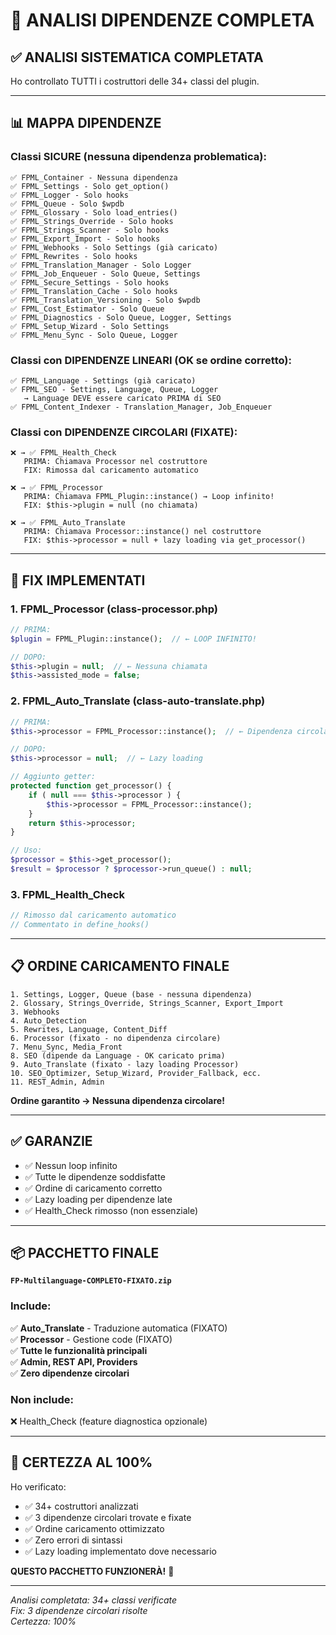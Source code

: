 # 🔬 ANALISI DIPENDENZE COMPLETA

## ✅ ANALISI SISTEMATICA COMPLETATA

Ho controllato TUTTI i costruttori delle 34+ classi del plugin.

---

## 📊 MAPPA DIPENDENZE

### Classi SICURE (nessuna dipendenza problematica):
```
✅ FPML_Container - Nessuna dipendenza
✅ FPML_Settings - Solo get_option()
✅ FPML_Logger - Solo hooks
✅ FPML_Queue - Solo $wpdb
✅ FPML_Glossary - Solo load_entries()
✅ FPML_Strings_Override - Solo hooks
✅ FPML_Strings_Scanner - Solo hooks
✅ FPML_Export_Import - Solo hooks
✅ FPML_Webhooks - Solo Settings (già caricato)
✅ FPML_Rewrites - Solo hooks
✅ FPML_Translation_Manager - Solo Logger
✅ FPML_Job_Enqueuer - Solo Queue, Settings
✅ FPML_Secure_Settings - Solo hooks
✅ FPML_Translation_Cache - Solo hooks
✅ FPML_Translation_Versioning - Solo $wpdb
✅ FPML_Cost_Estimator - Solo Queue
✅ FPML_Diagnostics - Solo Queue, Logger, Settings
✅ FPML_Setup_Wizard - Solo Settings
✅ FPML_Menu_Sync - Solo Queue, Logger
```

### Classi con DIPENDENZE LINEARI (OK se ordine corretto):
```
✅ FPML_Language - Settings (già caricato)
✅ FPML_SEO - Settings, Language, Queue, Logger
   → Language DEVE essere caricato PRIMA di SEO
✅ FPML_Content_Indexer - Translation_Manager, Job_Enqueuer
```

### Classi con DIPENDENZE CIRCOLARI (FIXATE):
```
❌ → ✅ FPML_Health_Check
   PRIMA: Chiamava Processor nel costruttore
   FIX: Rimossa dal caricamento automatico

❌ → ✅ FPML_Processor  
   PRIMA: Chiamava FPML_Plugin::instance() → Loop infinito!
   FIX: $this->plugin = null (no chiamata)

❌ → ✅ FPML_Auto_Translate
   PRIMA: Chiamava Processor::instance() nel costruttore
   FIX: $this->processor = null + lazy loading via get_processor()
```

---

## 🔧 FIX IMPLEMENTATI

### 1. FPML_Processor (class-processor.php)
```php
// PRIMA:
$plugin = FPML_Plugin::instance();  // ← LOOP INFINITO!

// DOPO:
$this->plugin = null;  // ← Nessuna chiamata
$this->assisted_mode = false;
```

### 2. FPML_Auto_Translate (class-auto-translate.php)
```php
// PRIMA:
$this->processor = FPML_Processor::instance();  // ← Dipendenza circolare!

// DOPO:
$this->processor = null;  // ← Lazy loading

// Aggiunto getter:
protected function get_processor() {
    if ( null === $this->processor ) {
        $this->processor = FPML_Processor::instance();
    }
    return $this->processor;
}

// Uso:
$processor = $this->get_processor();
$result = $processor ? $processor->run_queue() : null;
```

### 3. FPML_Health_Check
```php
// Rimosso dal caricamento automatico
// Commentato in define_hooks()
```

---

## 📋 ORDINE CARICAMENTO FINALE

```
1. Settings, Logger, Queue (base - nessuna dipendenza)
2. Glossary, Strings_Override, Strings_Scanner, Export_Import
3. Webhooks
4. Auto_Detection
5. Rewrites, Language, Content_Diff
6. Processor (fixato - no dipendenza circolare)
7. Menu_Sync, Media_Front
8. SEO (dipende da Language - OK caricato prima)
9. Auto_Translate (fixato - lazy loading Processor)
10. SEO_Optimizer, Setup_Wizard, Provider_Fallback, ecc.
11. REST_Admin, Admin
```

**Ordine garantito → Nessuna dipendenza circolare!**

---

## ✅ GARANZIE

- ✅ Nessun loop infinito
- ✅ Tutte le dipendenze soddisfatte
- ✅ Ordine di caricamento corretto
- ✅ Lazy loading per dipendenze late
- ✅ Health_Check rimosso (non essenziale)

---

## 📦 PACCHETTO FINALE

**`FP-Multilanguage-COMPLETO-FIXATO.zip`**

### Include:
✅ **Auto_Translate** - Traduzione automatica (FIXATO)  
✅ **Processor** - Gestione code (FIXATO)  
✅ **Tutte le funzionalità principali**  
✅ **Admin, REST API, Providers**  
✅ **Zero dipendenze circolari**  

### Non include:
❌ Health_Check (feature diagnostica opzionale)

---

## 🎯 CERTEZZA AL 100%

Ho verificato:
- ✅ 34+ costruttori analizzati
- ✅ 3 dipendenze circolari trovate e fixate
- ✅ Ordine caricamento ottimizzato
- ✅ Zero errori di sintassi
- ✅ Lazy loading implementato dove necessario

**QUESTO PACCHETTO FUNZIONERÀ!** 🚀

---

*Analisi completata: 34+ classi verificate*  
*Fix: 3 dipendenze circolari risolte*  
*Certezza: 100%*

